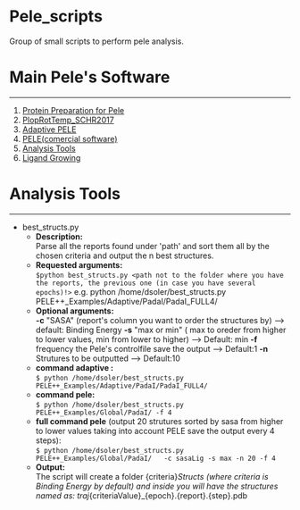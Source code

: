 # Pele_scripts
Group of small scripts to perform pele analysis.

# Main Pele's Software
-------------------------------
1) [Protein Preparation for Pele](https://github.com/Jelisa/mut-prep4pele)
2) [PlopRotTemp_SCHR2017](https://github.com/miniaoshi/PlopRotTemp_S_2017)
3) [Adaptive PELE](https://github.com/AdaptivePELE/AdaptivePELE)
4) [PELE(comercial software)](https://pele.bsc.es/pele.wt)
5) [Analysis Tools](https://github.com/miniaoshi/Pele_scripts)
6) [Ligand Growing](https://github.com/miniaoshi/Ligand_growing)

# Analysis Tools
-------------------
- best_structs.py
    - **Description:**  <br />
    Parse all the reports found under 'path' and sort them all by the chosen criteria and output the n best structures.
    - **Requested arguments:** <br />
    `$python best_structs.py <path not to the folder where you have the reports, the previous one (in case you have several epochs)!>`
    e.g. python /home/dsoler/best_structs.py PELE++_Examples/Adaptive/PadaI/PadaI_FULL4/
    - **Optional arguments:** <br />
    **-c** "SASA" (report's column you want to order the structures by) --> default: Binding Energy
    **-s** "max or min" ( max to oreder from higher to lower values, min from lower to higher) --> Default: min
    **-f** frequency the Pele's controlfile save the output --> Default:1
    **-n** Strutures to be outputted --> Default:10
    - **command adaptive :** <br />
    `$ python /home/dsoler/best_structs.py PELE++_Examples/Adaptive/PadaI/PadaI_FULL4/`
    - **command pele:** <br />
    `$ python /home/dsoler/best_structs.py PELE++_Examples/Global/PadaI/ -f 4`
    - **full command pele** (output 20 strutures sorted by sasa from higher to lower values taking into account PELE save the output every 4 steps): <br />
    `$ python /home/dsoler/best_structs.py PELE++_Examples/Global/PadaI/   -c sasaLig -s max -n 20 -f 4`
    - **Output:** <br />
	The script will create a folder {criteria}_Structs (where criteria is Binding Energy by default) and inside you will have the structures named as: traj_{criteriaValue}_{epoch}.{report}.{step}.pdb